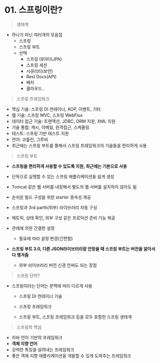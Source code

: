 # 01. 스프링이란?

> 생태계

- 하나가 아닌 여러개의 모음집
  - 스프링
  - 스프링 부트
  - 선택
    - 스프링 데이터(JPA)
    - 스프링 세션
    - 시큐리티(보안)
    - Rest Docs(API)
    - 배치
    - 클라우드..



> 스프링 프레임워크

- 핵심 기술: 스프링 DI 컨테이너, AOP, 이벤트, 기타
- 웹 기술: 스프링 MVC, 스프링 WebFlux
- 데이터 접근 기술: 트랜잭션, JDBC, ORM 지원, XML 지원
- 기술 통합: 캐시, 이메일, 원격접근, 스케줄링
- 테스트: 스프링 기반 테스트 지원
- 언어: 코틀린, 그루비
- 최근에는 스프링 부트를 통해서 스프링 프레임워크의 기술들을 편리하게 사용



> 스프링 부트

- **스프링을 편리하게 사용할 수 있도록 지원, 최근에는 기본으로 사용**
- 단독으로 실행할 수 있는 스프링 애플리케이션을 쉽게 생성
- Tomcat 같은 웹 서버를 내장해서 별도의 웹 서버를 설치하지 않아도 됨
- 손쉬운 빌드 구성을 위한 starter 종속성 제공
- 스프링과 3rd parth(외부) 라이브러리 자동 구성
- 메트릭, 상태 확인, 외부 구성 같은 프로덕션 준비 기능 제공
- 관례에 의한 간결한 설정
  - 필요에 따라 설정 변경(간편함)

- **스프링 부트 3.0, 다른 JSON라이브러리랑 안맞을 때 스프링 부트는 버전을 알아서 다 챙겨줌**
  - 외부 라이브러리 버전 신경 안써도 되는 장점



> 스프링 단어?

- 스프링이라는 단어는 문맥에 따라 다르게 사용

  - 스프링 DI 컨테이너 기술

  - 스프링 프레임워크

  - 스프링 부트, 스프링 프레임워크 등을 모두 포함한 스프링 생태계



> 스프링의 핵심

- 자바 언어 기반의 프레임워크
- **객체 지향 언어**
- 강력한 특징을 살려내는 프레임워크
- 좋은 객체 지향 애플리케이션을 개발할 수 있게 도와주는 프레임워크


